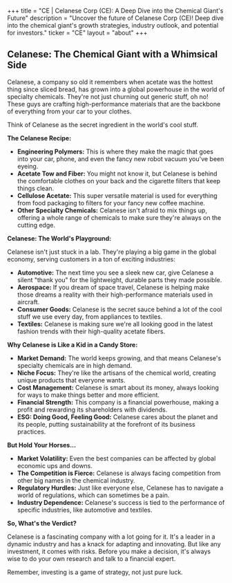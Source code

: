 +++
title = "CE |  Celanese Corp (CE): A Deep Dive into the Chemical Giant's Future"
description = "Uncover the future of Celanese Corp (CE)! Deep dive into the chemical giant's growth strategies, industry outlook, and potential for investors."
ticker = "CE"
layout = "about"
+++

        


## Celanese: The Chemical Giant with a Whimsical Side

Celanese, a company so old it remembers when acetate was the hottest thing since sliced bread, has grown into a global powerhouse in the world of specialty chemicals. They're not just churning out generic stuff, oh no!  These guys are crafting high-performance materials that are the backbone of everything from your car to your clothes. 

Think of Celanese as the secret ingredient in the world's cool stuff. 

**The Celanese Recipe:**

* **Engineering Polymers:**  This is where they make the magic that goes into your car, phone, and even the fancy new robot vacuum you've been eyeing. 
* **Acetate Tow and Fiber:**  You might not know it, but Celanese is behind the comfortable clothes on your back and the cigarette filters that keep things clean.
* **Cellulose Acetate:** This super versatile material is used for everything from food packaging to filters for your fancy new coffee machine.
* **Other Specialty Chemicals:**  Celanese isn't afraid to mix things up, offering a whole range of chemicals to make sure they're always on the cutting edge.

**Celanese: The World's Playground:**

Celanese isn't just stuck in a lab. They're playing a big game in the global economy, serving customers in a ton of exciting industries:

* **Automotive:** The next time you see a sleek new car, give Celanese a silent "thank you" for the lightweight, durable parts they made possible.
* **Aerospace:** If you dream of space travel, Celanese is helping make those dreams a reality with their high-performance materials used in aircraft.
* **Consumer Goods:** Celanese is the secret sauce behind a lot of the cool stuff we use every day, from appliances to textiles.
* **Textiles:**  Celanese is making sure we're all looking good in the latest fashion trends with their high-quality acetate fibers.

**Why Celanese is Like a Kid in a Candy Store:**

* **Market Demand:** The world keeps growing, and that means Celanese's specialty chemicals are in high demand.
* **Niche Focus:**  They're like the artisans of the chemical world, creating unique products that everyone wants. 
* **Cost Management:** Celanese is smart about its money, always looking for ways to make things better and more efficient.
* **Financial Strength:**  This company is a financial powerhouse, making a profit and rewarding its shareholders with dividends.
* **ESG: Doing Good, Feeling Good:** Celanese cares about the planet and its people, putting sustainability at the forefront of its business practices.

**But Hold Your Horses...**

* **Market Volatility:**  Even the best companies can be affected by global economic ups and downs.
* **The Competition is Fierce:**  Celanese is always facing competition from other big names in the chemical industry.
* **Regulatory Hurdles:**  Just like everyone else, Celanese has to navigate a world of regulations, which can sometimes be a pain.
* **Industry Dependence:**  Celanese's success is tied to the performance of specific industries, like automotive and textiles.

**So, What's the Verdict?**

Celanese is a fascinating company with a lot going for it.  It's a leader in a dynamic industry and has a knack for adapting and innovating. But like any investment, it comes with risks. Before you make a decision, it's always wise to do your own research and talk to a financial expert. 

Remember, investing is a game of strategy, not just pure luck.  

        